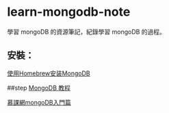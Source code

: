 # learn-mongodb-note
學習 mongoDB 的資源筆記，紀錄學習 mongoDB 的過程。
## 安裝：
[使用Homebrew安装MongoDB](http://www.inferjay.com/blog/2014/07/18/use-homebrew-install-mongodb-at-the-mac-osx-10.9.4/)

##step
[MongoDB 教程](http://www.runoob.com/mongodb/mongodb-tutorial.html)

[慕課網mongoDB入門篇](http://www.imooc.com/learn/295)
